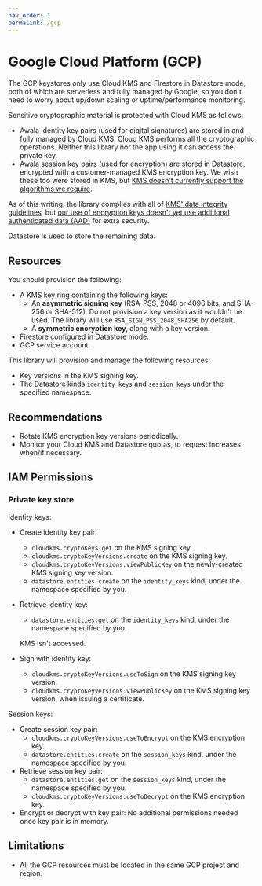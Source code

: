 ```yaml
---
nav_order: 1
permalink: /gcp
---
```

# Google Cloud Platform (GCP)

The GCP keystores only use Cloud KMS and Firestore in Datastore mode, both of which are serverless and fully managed by Google, so you don't need to worry about up/down scaling or uptime/performance monitoring.

Sensitive cryptographic material is protected with Cloud KMS as follows:

- Awala identity key pairs (used for digital signatures) are stored in and fully managed by Cloud KMS. Cloud KMS performs all the cryptographic operations. Neither this library nor the app using it can access the private key.
- Awala session key pairs (used for encryption) are stored in Datastore, encrypted with a customer-managed KMS encryption key. We wish these too were stored in KMS, but [KMS doesn't currently support the algorithms we require](https://issuetracker.google.com/issues/231334600).

As of this writing, the library complies with all of [KMS' data integrity guidelines](https://cloud.google.com/kms/docs/data-integrity-guidelines), but [our use of encryption keys doesn't yet use additional authenticated data (AAD)](https://github.com/relaycorp/awala-keystore-cloud-js/issues/6) for extra security.

Datastore is used to store the remaining data.

## Resources

You should provision the following:

- A KMS key ring containing the following keys:
  - An **asymmetric signing key** (RSA-PSS, 2048 or 4096 bits, and SHA-256 or SHA-512). Do not provision a key version as it wouldn't be used. The library will use `RSA_SIGN_PSS_2048_SHA256` by default.
  - A **symmetric encryption key**, along with a key version.
- Firestore configured in Datastore mode.
- GCP service account.

This library will provision and manage the following resources:

- Key versions in the KMS signing key.
- The Datastore kinds `identity_keys` and `session_keys` under the specified namespace.

## Recommendations

- Rotate KMS encryption key versions periodically.
- Monitor your Cloud KMS and Datastore quotas, to request increases when/if necessary.

## IAM Permissions

### Private key store

Identity keys:

- Create identity key pair:
  - `cloudkms.cryptoKeys.get` on the KMS signing key.
  - `cloudkms.cryptoKeyVersions.create` on the KMS signing key.
  - `cloudkms.cryptoKeyVersions.viewPublicKey` on the newly-created KMS signing key version.
  - `datastore.entities.create` on the `identity_keys` kind, under the namespace specified by you.
- Retrieve identity key:
  - `datastore.entities.get` on the `identity_keys` kind, under the namespace specified by you.

  KMS isn't accessed.
- Sign with identity key:
  - `cloudkms.cryptoKeyVersions.useToSign` on the KMS signing key version.
  - `cloudkms.cryptoKeyVersions.viewPublicKey` on the KMS signing key version, when issuing a certificate.

Session keys:

- Create session key pair:
  - `cloudkms.cryptoKeyVersions.useToEncrypt` on the KMS encryption key.
  - `datastore.entities.create` on the `session_keys` kind, under the namespace specified by you.
- Retrieve session key pair:
  - `datastore.entities.get` on the `session_keys` kind, under the namespace specified by you.
  - `cloudkms.cryptoKeyVersions.useToDecrypt` on the KMS encryption key.
- Encrypt or decrypt with key pair: No additional permissions needed once key pair is in memory.

## Limitations

- All the GCP resources must be located in the same GCP project and region.
